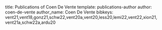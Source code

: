title: Publications of Coen De Vente
template: publications-author
author: coen-de-vente
author_name: Coen De Vente
bibkeys: vent21,vent18,gonz21,schw22,vent20a,vent20,less20,lemi22,vent22,xion21,vent21a,schw22a,ardu20
